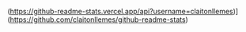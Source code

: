 (https://github-readme-stats.vercel.app/api?username=claitonllemes)](https://github.com/claitonllemes/github-readme-stats)



